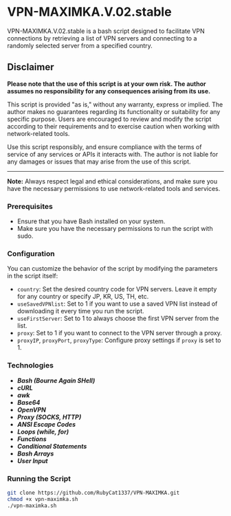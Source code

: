 # VPN-MAXIMKA.V.02.stable

VPN-MAXIMKA.V.02.stable is a bash script designed to facilitate VPN connections by retrieving a list of VPN servers and connecting to a randomly selected server from a specified country.




## Disclaimer

**Please note that the use of this script is at your own risk. The author assumes no responsibility for any consequences arising from its use.**

This script is provided "as is," without any warranty, express or implied. The author makes no guarantees regarding its functionality or suitability for any specific purpose. Users are encouraged to review and modify the script according to their requirements and to exercise caution when working with network-related tools.

Use this script responsibly, and ensure compliance with the terms of service of any services or APIs it interacts with. The author is not liable for any damages or issues that may arise from the use of this script.

---

**Note:** Always respect legal and ethical considerations, and make sure you have the necessary permissions to use network-related tools and services.

### Prerequisites

- Ensure that you have Bash installed on your system.
- Make sure you have the necessary permissions to run the script with sudo.

### Configuration

You can customize the behavior of the script by modifying the parameters in the script itself:

- `country`: Set the desired country code for VPN servers. Leave it empty for any country or specify JP, KR, US, TH, etc.
- `useSavedVPNlist`: Set to 1 if you want to use a saved VPN list instead of downloading it every time you run the script.
- `useFirstServer`: Set to 1 to always choose the first VPN server from the list.
- `proxy`: Set to 1 if you want to connect to the VPN server through a proxy.
- `proxyIP`, `proxyPort`, `proxyType`: Configure proxy settings if `proxy` is set to 1.

### Technologies

- ***Bash (Bourne Again SHell)***
- ***cURL***
- ***awk***
- ***Base64***
- ***OpenVPN***
- ***Proxy (SOCKS, HTTP)***
- ***ANSI Escape Codes***
- ***Loops (while, for)***
- ***Functions***
- ***Conditional Statements***
- ***Bash Arrays***
- ***User Input***

### Running the Script
```bash
git clone https://github.com/RubyCat1337/VPN-MAXIMKA.git
chmod +x vpn-maximka.sh
./vpn-maximka.sh

